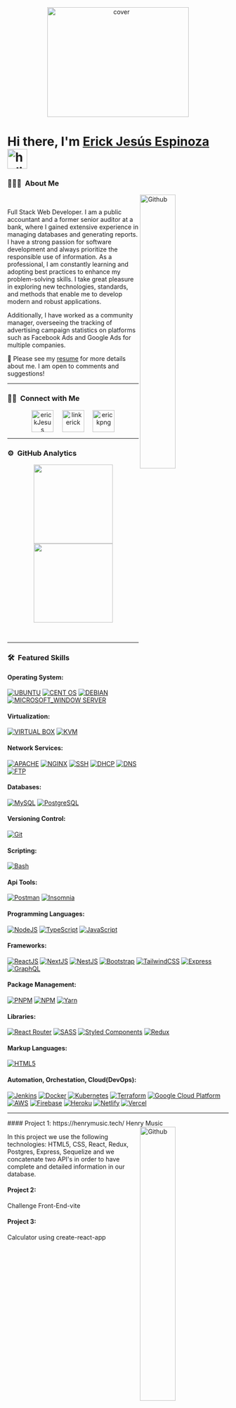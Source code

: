 <div align="center">
<img width="80%" height = "250px" src="https://media.giphy.com/media/qgQUggAC3Pfv687qPC/giphy.gif" alt="cover" />
</div>

# **Hi there, I'm [Erick Jesús Espinoza](https://www.linkedin.com/in/erick-espinoza-g%C3%B3mez-58b9b8231/)** <img width="45" src="https://user-images.githubusercontent.com/76783198/182454378-115c3a2e-50cc-490e-85f0-fbdfab7f36ba.gif" alt="holis"> 

### 👨🏻‍💻 &nbsp;About Me
<div>
<img width="40%" align="right" alt="Github" src="https://media.giphy.com/media/fmkYSBlJt3XjNF6p9c/giphy.gif" />
<br>
<p aligh="justify">
Full Stack Web Developer.
 I am a public accountant and a former senior auditor at a bank, where I gained extensive experience in managing databases and generating reports. I have a strong passion for software development and always prioritize the responsible use of information.
As a professional, I am constantly learning and adopting best practices to enhance my problem-solving skills. I take great pleasure in exploring new technologies, standards, and methods that enable me to develop modern and robust applications.

Additionally, I have worked as a community manager, overseeing the tracking of advertising campaign statistics on platforms such as Facebook Ads and Google Ads for multiple companies.

📄 Please see my [resume](https://drive.google.com/drive/folders/1hug_KW2Z7iW38aYUmOS2nfc9_YVLtRZx?usp=sharing) for more details about me. I am open to comments and suggestions!
  
</p>
</div>
<hr>

<h3 align="left">🤝🏻 &nbsp;Connect with Me</h3> 
<p align="center">
<a href="https://twitter.com/EspinozaEricks" target="blank"><img align="center" src="https://img.icons8.com/cute-clipart/64/000000/twitter.png" alt="erickJesus" height="50" width="50" /></a> &nbsp;&nbsp;&nbsp;
<a href="https://www.linkedin.com/in/erick-espinoza-g%C3%B3mez-58b9b8231/" target="_blank"><img align="center" src="https://img.icons8.com/cute-clipart/64/000000/linkedin.png" alt="linkerick" height="50" width="50" /></a>&nbsp;&nbsp;&nbsp;&nbsp;
<a href="https://www.instagram.com/erick_espinozza/" target="_blank"><img align="center" src="https://img.icons8.com/cute-clipart/64/000000/instagram-new.png" alt="erickpng" height="50" width="50" /></a>
</p>
<hr>

<h3 align="left">⚙️ &nbsp;GitHub Analytics</h3>
<p align="center">
<a href="https://github.com/eespinoza1">
  <img height="180em" src="https://github-readme-stats-eight-theta.vercel.app/api?username=eespinoza1&show_icons=true&theme=algolia&include_all_commits=true&count_private=true"/>
  <img height="180em" src="https://github-readme-stats-eight-theta.vercel.app/api/top-langs/?username=eespinoza1&layout=compact&langs_count=8&theme=algolia"/>
</a>
</p>
<br/>
<hr>

<h3 align="left">🛠 &nbsp;Featured Skills</h3>
 
#### Operating System:
[![UBUNTU](https://img.shields.io/badge/UBUNTU-EB6F1F?style=for-the-badge&logo=ubuntu&logoColor=white)](https://ubuntu.com/) [![CENT OS](https://img.shields.io/badge/CENTOS-1F4F8C?style=for-the-badge&logo=centOs&logoColor=white)](https://www.centos.org/) [![DEBIAN](https://img.shields.io/badge/DEBIAN-A3002E?style=for-the-badge&logo=debian&logoColor=white)](https://www.debian.org/index.es.html) [![MICROSOFT_WINDOW SERVER](https://img.shields.io/badge/MICROSOFT_WINDOW_SERVER-0067B8?style=for-the-badge&logo=windows&logoColor=white)](https://www.microsoft.com/es-es/windows-server)

#### Virtualization:
[![VIRTUAL BOX](https://img.shields.io/badge/VIRTUAL_BOX-173761?style=for-the-badge&logo=virtualbox&logoColor=white)](https://www.virtualbox.org/) [![KVM](https://img.shields.io/badge/KVM-CC0000?style=for-the-badge&logo=kvm&logoColor=white)](https://www.linux-kvm.org/page/Main_Page) 

#### Network Services:
[![APACHE](https://img.shields.io/badge/APACHE-D22129?style=for-the-badge&logo=apache&logoColor=white)](https://www.apache.org/) [![NGINX](https://img.shields.io/badge/NGINX-009639?style=for-the-badge&logo=nginx&logoColor=white)](https://www.nginx.com/) [![SSH](https://img.shields.io/badge/SSH-000000?style=for-the-badge&logo=ssh&logoColor=white)](https://www.ssh.com/academy/ssh) [![DHCP](https://img.shields.io/badge/DHCP-000000?style=for-the-badge&logo=ssh&logoColor=white)](https://www.isc.org/dhcp/) [![DNS](https://img.shields.io/badge/DNS-000000?style=for-the-badge&logo=dns&logoColor=white)](https://developers.google.com/speed/public-dns) [![FTP](https://img.shields.io/badge/FTP-000000?style=for-the-badge&logo=ftp&logoColor=white)](https://en.wikipedia.org/wiki/File_Transfer_Protocol)

#### Databases:
[![MySQL](https://img.shields.io/badge/MySQL-00000F?style=for-the-badge&logo=mysql&logoColor=white)](https://www.mysql.com/) [![PostgreSQL](https://img.shields.io/badge/PostgreSQL-31648C?style=for-the-badge&logo=postgresql&logoColor=white)](https://www.postgresql.org/) 

#### Versioning Control:
[![Git](https://img.shields.io/badge/Git-F05032?style=for-the-badge&logo=git&logoColor=white)](https://git-scm.com/)

#### Scripting:
[![Bash](https://img.shields.io/badge/Bash-00000F?style=for-the-badge&logo=bash&logoColor=white)](https://www.mysql.com/) 

#### Api Tools:
[![Postman](https://img.shields.io/badge/Postman-FF6C37?style=for-the-badge&logo=postman&logoColor=white)](https://www.postman.com/) [![Insomnia](https://img.shields.io/badge/Insomnia-4000BF?style=for-the-badge&logo=insomnia&logoColor=white)](https://insomnia.rest/) 
#### Programming Languages:
 [![NodeJS](https://img.shields.io/badge/Node.js-339933?style=for-the-badge&logo=nodedotjs&logoColor=white)](https://nodejs.org/) [![TypeScript](https://img.shields.io/badge/typescript-%23007ACC.svg?style=for-the-badge&logo=typescript&logoColor=white)](https://www.typescriptlang.org/) [![JavaScript](https://img.shields.io/badge/JavaScript-323330?style=for-the-badge&logo=javascript&logoColor=F7DF1E)](https://www.w3schools.com/js/)

#### Frameworks:
[![ReactJS](https://img.shields.io/badge/React-20232A?style=for-the-badge&logo=react&logoColor=61DAFB)](https://reactjs.org/) [![NextJS](https://img.shields.io/badge/next.js-000000?style=for-the-badge&logo=nextdotjs&logoColor=white)](https://nextjs.org/) [![NestJS](https://img.shields.io/badge/nest.js-EA2845?style=for-the-badge&logo=nestdotjs&logoColor=white)](https://nestjs.com/) [![Bootstrap](https://img.shields.io/badge/Bootstrap-563D7C?style=for-the-badge&logo=bootstrap&logoColor=white)](https://getbootstrap.com/) [![TailwindCSS](https://img.shields.io/badge/tailwindcss-%2338B2AC.svg?style=for-the-badge&logo=tailwind-css&logoColor=white)](https://tailwindcss.com/) [![Express](https://img.shields.io/badge/Express.js-000000?style=for-the-badge&logo=express&logoColor=white)](https://expressjs.com/) [![GraphQL](https://img.shields.io/badge/GraphQl-E10098?style=for-the-badge&logo=graphql&logoColor=white)](https://graphql.org/)

#### Package Management:
[![PNPM](https://img.shields.io/badge/pnpm-CB3837?style=for-the-badge&logo=pnpm&logoColor=white)](https://pnpm.io/es/) [![NPM](https://img.shields.io/badge/npm-CB3837?style=for-the-badge&logo=npm&logoColor=white)](https://www.npmjs.com/) [![Yarn](https://img.shields.io/badge/Yarn-2C8EBB?style=for-the-badge&logo=yarn&logoColor=white)](https://yarnpkg.com/)

#### Libraries:
[![React Router](https://img.shields.io/badge/React_Router-CA4245?style=for-the-badge&logo=react-router&logoColor=white)](https://reactrouter.com/) [![SASS](https://img.shields.io/badge/Sass-CC6699?style=for-the-badge&logo=sass&logoColor=white)](https://sass-lang.com/) [![Styled Components](https://img.shields.io/badge/styled--components-DB7093?style=for-the-badge&logo=styled-components&logoColor=white)](https://styled-components.com/) [![Redux](https://img.shields.io/badge/Redux-593D88?style=for-the-badge&logo=redux&logoColor=white)](https://redux.js.org/)

#### Markup Languages:
[![HTML5](https://img.shields.io/badge/HTML5-E34F26?style=for-the-badge&logo=html5&logoColor=white)](https://www.w3schools.com/html/)

#### Automation, Orchestation, Cloud(DevOps):
[![Jenkins](https://img.shields.io/badge/Jenkins-334D5A?style=for-the-badge&logo=jenkins&logoColor=white)](https://www.jenkins.io/) [![Docker](https://img.shields.io/badge/Docker-0073EC?style=for-the-badge&logo=docker&logoColor=white)](https://www.docker.com/) [![Kubernetes](https://img.shields.io/badge/Kubernetes-326DE6?style=for-the-badge&logo=kubernetes&logoColor=white)](https://kubernetes.io/es/) [![Terraform](https://img.shields.io/badge/Terraform-7B42BC?style=for-the-badge&logo=terraform&logoColor=white)](https://www.terraform.io/) [![Google Cloud Platform](https://img.shields.io/badge/Google_Cloud_Platform-7B42BC?style=for-the-badge&logo=google_cloud_platform&logoColor=white)](https://cloud.google.com/?utm_source=google&utm_medium=cpc&utm_campaign=latam-CO-all-es-dr-BKWS-all-all-trial-e-dr-1011454-LUAC0010194&utm_content=text-ad-none-any-DEV_c-CRE_512364917177-ADGP_Hybrid%20%7C%20BKWS%20-%20EXA%20%7C%20Txt%20~%20GCP_General-KWID_43700062784667359-kwd-301173107504&utm_term=KW_google%20cloud%20platform-ST_Google%20Cloud%20Platform&gclid=Cj0KCQjwqoibBhDUARIsAH2OpWjnaUZuC27UkqJoQdJhdySwlc8NPp4AalkDHiT8JFzN_rT4qmlDB54aAgrEEALw_wcB&gclsrc=aw.ds) [![AWS](https://img.shields.io/badge/Amazon_AWS-FEBD69?style=for-the-badge&logo=amazon-aws&logoColor=white)](https://aws.amazon.com/) [![Firebase](https://img.shields.io/badge/firebase-%F57A00.svg?style=for-the-badge&logo=firebase)](https://firebase.google.com/) [![Heroku](https://img.shields.io/badge/Heroku-430098?style=for-the-badge&logo=heroku&logoColor=white)](https://www.heroku.com/) [![Netlify](https://img.shields.io/badge/Netlify-00C7B7?style=for-the-badge&logo=netlify&logoColor=white)](https://www.netlify.com/) [![Vercel](https://img.shields.io/badge/vercel-%23000000.svg?style=for-the-badge&logo=vercel&logoColor=white)](https://vercel.com/)

<hr>
#### Project 1: https://henrymusic.tech/
Henry Music
<img width="40%" align="right" alt="Github" src="https://media.giphy.com/media/11xK2fJqk1oJiw/giphy.gif" />
<p aligh="justify"> 
In this project we use the following technologies: HTML5, CSS, React, Redux, Postgres, Express, Sequelize and we concatenate two API's in order to have complete and detailed information in our database.</p>
 
 #### Project 2:
 Challenge Front-End-vite
 
  #### Project 3:
  Calculator using create-react-app
 
 
 
 



